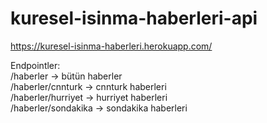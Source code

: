 # kuresel-isinma-haberleri-api <br/>
https://kuresel-isinma-haberleri.herokuapp.com/ <br/>

Endpointler: <br/>
/haberler -> bütün haberler <br/>
/haberler/cnnturk -> cnnturk haberleri <br/>
/haberler/hurriyet -> hurriyet haberleri <br/>
/haberler/sondakika -> sondakika haberleri <br/>
